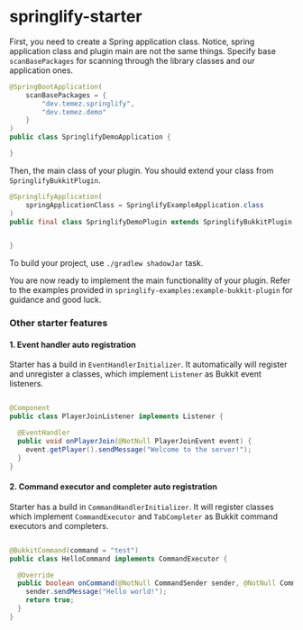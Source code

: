 # springlify-starter

First, you need to create a Spring application class. Notice, spring application class and plugin main are not the same
things.
Specify base `scanBasePackages` for scanning through the library classes and our application ones.

```java
@SpringBootApplication(
    scanBasePackages = {
        "dev.temez.springlify",
        "dev.temez.demo"
    }
)
public class SpringlifyDemoApplication {

}
```

Then, the main class of your plugin. You should extend your class from `SpringlifyBukkitPlugin`.

```java
@SpringlifyApplication(
    springApplicationClass = SpringlifyExampleApplication.class
)
public final class SpringlifyDemoPlugin extends SpringlifyBukkitPlugin {


}
```

To build your project, use `./gradlew shadowJar` task.

You are now ready to implement the main functionality of your plugin.
Refer to the examples provided in `springlify-examples:example-bukkit-plugin` for guidance and good luck.

### Other starter features

#### 1. Event handler auto registration

Starter has a build in `EventHandlerInitializer`.
It automatically will register and unregister a classes, which implement `Listener` as Bukkit event listeners.

```java

@Component
public class PlayerJoinListener implements Listener {

  @EventHandler
  public void onPlayerJoin(@NotNull PlayerJoinEvent event) {
    event.getPlayer().sendMessage("Welcome to the server!");
  }
}
```

#### 2. Command executor and completer auto registration

Starter has a build in `CommandHandlerInitializer`. It will register classes which implement
`CommandExecutor` and `TabCompleter` as Bukkit command executors and completers.

```java

@BukkitCommand(command = "test")
public class HelloCommand implements CommandExecutor {

  @Override
  public boolean onCommand(@NotNull CommandSender sender, @NotNull Command command, @NotNull String label, String @NotNull [] args) {
    sender.sendMessage("Hello world!");
    return true;
  }
}
```